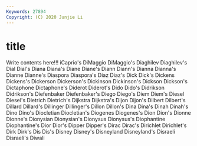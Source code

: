 ```yaml
---
Keywords: 27894
Copyright: (C) 2020 Junjie Li
---
```


# title

Write contents here!!!
iCaprio's 
DiMaggio 
DiMaggio's 
Diaghilev 
Diaghilev's 
Dial 
Dial's 
Diana 
Diana's 
Diane
Diane's 
Diann 
Diann's 
Dianna 
Dianna's 
Dianne 
Dianne's 
Diaspora 
Diaspora's 
Diaz
Diaz's 
Dick 
Dick's 
Dickens 
Dickens's 
Dickerson 
Dickerson's 
Dickinson 
Dickinson's 
Dickson
Dickson's 
Dictaphone 
Dictaphone's 
Diderot 
Diderot's 
Dido 
Dido's 
Didrikson 
Didrikson's 
Diefenbaker
Diefenbaker's 
Diego 
Diego's 
Diem 
Diem's 
Diesel 
Diesel's 
Dietrich 
Dietrich's 
Dijkstra
Dijkstra's 
Dijon 
Dijon's 
Dilbert 
Dilbert's 
Dillard 
Dillard's 
Dillinger 
Dillinger's 
Dillon
Dillon's 
Dina 
Dina's 
Dinah 
Dinah's 
Dino 
Dino's 
Diocletian 
Diocletian's 
Diogenes
Diogenes's 
Dion 
Dion's 
Dionne 
Dionne's 
Dionysian 
Dionysian's 
Dionysus 
Dionysus's 
Diophantine
Diophantine's 
Dior 
Dior's 
Dipper 
Dipper's 
Dirac 
Dirac's 
Dirichlet 
Dirichlet's 
Dirk
Dirk's 
Dis 
Dis's 
Disney 
Disney's 
Disneyland 
Disneyland's 
Disraeli 
Disraeli's 
Diwali
